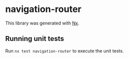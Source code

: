 # navigation-router

This library was generated with [Nx](https://nx.dev).

## Running unit tests

Run `nx test navigation-router` to execute the unit tests.
